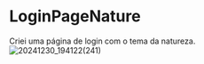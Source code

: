 # LoginPageNature
Criei uma página de login com o tema da natureza.
![20241230_194122(241)](https://github.com/user-attachments/assets/1b7692bb-d4e6-41b0-8810-daf4b765b99a)

